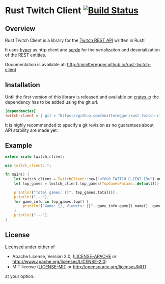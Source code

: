 # Rust Twitch Client [![Build Status](https://travis-ci.org/mmitteregger/rust-twitch-client.svg?branch=master)](https://travis-ci.org/mmitteregger/rust-twitch-client)

## Overview

Rust Twitch Client is a library for the [Twitch REST API](https://github.com/justintv/Twitch-API) written in Rust!

It uses [hyper](https://github.com/hyperium/hyper) as http client
and [serde](https://github.com/serde-rs/serde) for the serialization and deserialization of the REST entities.

Documentation is available at: http://mmitteregger.github.io/rust-twitch-client

## Installation

Until the first version of this library is released and available on [crates.io](https://crates.io)
the dependency has to be added using the git url.

```INI
[dependencies]
twitch-client = { git = "https://github.com/mmitteregger/rust-twitch-client.git", rev = "..." }
```

It is highly recommended to specify a git revision as no guarantees about API stability are made yet.

## Example

```rust
extern crate twitch_client;

use twitch_client::*;

fn main() {
    let twitch_client = TwitchClient::new("<YOUR_TWITCH_CLIENT_ID>").unwrap();
    let top_games = twitch_client.top_games(TopGamesParams::default()).unwrap();

    println!("Total games: {}", top_games.total());
    println!("---");
    for game_info in top_games.top() {
        println!("Game: {}, Viewers: {}", game_info.game().name(), game_info.viewers());
    }
    println!("---");
}
```

## License

Licensed under either of

 * Apache License, Version 2.0, ([LICENSE-APACHE](LICENSE-APACHE) or http://www.apache.org/licenses/LICENSE-2.0)
 * MIT license ([LICENSE-MIT](LICENSE-MIT) or http://opensource.org/licenses/MIT)

at your option.
